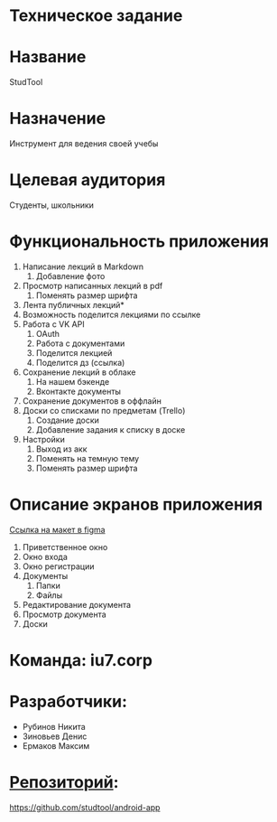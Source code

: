 # Техническое задание

# Название
StudTool

# Назначение
Инструмент для ведения своей учебы

# Целевая аудитория
Студенты, школьники

# Функциональность приложения
1. Написание лекций в Markdown
    1. Добавление фото
2. Просмотр написанных лекций в pdf 
    1. Поменять размер шрифта
3. Лента публичных лекций*
4. Возможность поделится лекциями по ссылке
5. Работа с VK API
    1. OAuth
    2. Работа с документами
    3. Поделится лекцией
    4. Поделится дз (ссылка)
6. Сохранение лекций в облаке
    1. На нашем бэкенде
    2. Вконтакте документы 
7. Сохранение документов в оффлайн
8. Доски со списками по предметам (Trello)
    1. Создание доски
    2. Добавление задания к списку в доске
9.  Настройки
    1. Выход из акк
    2. Поменять на темную тему
    3. Поменять размер шрифта


# Описание экранов приложения
[Ссылка на макет в figma](https://www.figma.com/file/QVREMB29AXo7mMkwy45eYAN3/StudTool?node-id=0%3A1)

1. Приветственное окно 
2. Окно входа
3. Окно регистрации
4. Документы 
    1. Папки
    2. Файлы
5. Редактирование документа
6. Просмотр документа
7. Доски


# Команда: iu7.corp
# Разработчики:
* Рубинов Никита
* Зиновьев Денис
* Ермаков Максим

# [Репозиторий](https://github.com/studtool/android-app):
https://github.com/studtool/android-app